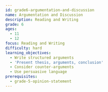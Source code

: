 ```yaml
---
id: grade6-argumentation-and-discussion
name: Argumentation and Discussion
description: Reading and Writing
grade: 6
ages:
  - 11
  - 12
focus: Reading and Writing
difficulty: hard
learning_objectives:
  - Write structured arguments
  - 'Present thesis, arguments, conclusion'
  - Consider counter-arguments
  - Use persuasive language
prerequisites:
  - grade-5-opinion-statement
---
```


